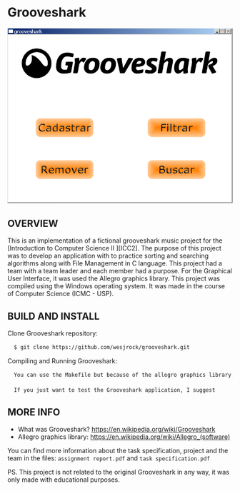 # Grooveshark

![Screenshot 1](img/screenshot.png)

OVERVIEW
--------------------------------------------------
This is an implementation of a fictional grooveshark music project for the [Introduction to Computer Science II
][ICC2]. The purpose of this project was to develop an application with to practice sorting and searching algorithms along with File Management in C language. This project had a team with a team leader and each member had a purpose. For the Graphical User Interface, it was used the Allegro graphics library. This project was compiled using the Windows operating system. It was made in the course of Computer Science (ICMC - USP).

BUILD AND INSTALL
--------------------------------------------------

Clone Grooveshark repository:

```bash
  $ git clone https://github.com/wesjrock/grooveshark.git
```

Compiling and Running Grooveshark:

```bash
  You can use the Makefile but because of the allegro graphics library, it was easier to make a project with the devc++ ide, therefore that was what the team decided to use.
  
  If you just want to test the Grooveshark application, I suggest 
```

MORE INFO
--------------------------------------------------

* What was Grooveshark? <https://en.wikipedia.org/wiki/Grooveshark>
* Allegro graphics library: <https://en.wikipedia.org/wiki/Allegro_(software)>

You can find more information about the task specification, project and the team in the files: `assignment report.pdf` and `task specification.pdf`

PS. This project is not related to the original Grooveshark in any way, it was only made with educational purposes.
